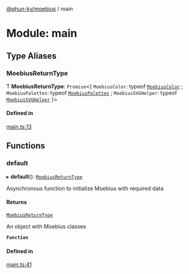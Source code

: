 [@phun-ky/moebius](../README.md) / main

# Module: main

## Type Aliases

### MoebiusReturnType

Ƭ **MoebiusReturnType**: `Promise`<{ `MoebiusColor`: typeof [`MoebiusColor`](../classes/classes_MoebiusColor.MoebiusColor.md) ; `MoebiusPalettes`: typeof [`MoebiusPalettes`](../classes/classes_MoebiusPalettes.MoebiusPalettes.md) ; `MoebiusSVGHelper`: typeof [`MoebiusSVGHelper`](../classes/classes_MoebiusSVGHelper.MoebiusSVGHelper.md)  }\>

#### Defined in

[main.ts:13](https://github.com/phun-ky/moebius/blob/main/src/main.ts#L13)

## Functions

### default

▸ **default**(): [`MoebiusReturnType`](main.md#moebiusreturntype)

Asynchronous function to initialize Moebius with required data

#### Returns

[`MoebiusReturnType`](main.md#moebiusreturntype)

An object with Moebius classes

**`Function`**

#### Defined in

[main.ts:41](https://github.com/phun-ky/moebius/blob/main/src/main.ts#L41)
